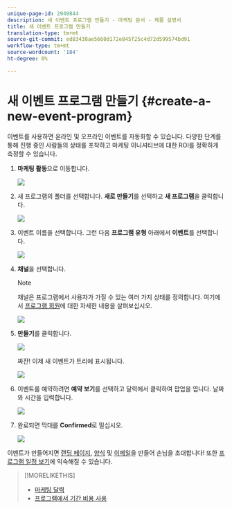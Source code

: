 ```yaml
---
unique-page-id: 2949844
description: 새 이벤트 프로그램 만들기 - 마케팅 문서 - 제품 설명서
title: 새 이벤트 프로그램 만들기
translation-type: tm+mt
source-git-commit: ed83438ae5660d172e845f25c4d72d599574bd91
workflow-type: tm+mt
source-wordcount: '184'
ht-degree: 0%

---
```



# 새 이벤트 프로그램 만들기 {#create-a-new-event-program}

이벤트를 사용하면 온라인 및 오프라인 이벤트를 자동화할 수 있습니다. 다양한 단계를 통해 진행 중인 사람들의 상태를 포착하고 마케팅 이니셔티브에 대한 ROI를 정확하게 측정할 수 있습니다.

1. **마케팅 활동**&#x200B;으로 이동합니다.

   ![](assets/ma.png)

1. 새 프로그램의 폴더를 선택합니다. **새로 만들기**&#x200B;를 선택하고 **새 프로그램**&#x200B;을 클릭합니다.

   ![](assets/image2015-2-26-14-3a24-3a30.png)

1. 이벤트 이름을 선택합니다. 그런 다음 **프로그램 유형** 아래에서 **이벤트**&#x200B;를 선택합니다.

   ![](assets/image2015-2-26-14-3a26-3a6.png)

1. **채널**&#x200B;을 선택합니다.

   >[!NOTE]
   >
   >채널은 프로그램에서 사용자가 가질 수 있는 여러 가지 상태를 정의합니다. 여기에서 [프로그램 회원](/help/marketo/product-docs/core-marketo-concepts/programs/creating-programs/understanding-program-membership.md)에 대한 자세한 내용을 살펴보십시오.

   ![](assets/image2015-2-26-14-3a29-3a3.png)

1. **만들기**&#x200B;를 클릭합니다.

   ![](assets/image2015-2-26-14-3a33-3a17.png)

   짜잔! 이제 새 이벤트가 트리에 표시됩니다.

   ![](assets/image2015-2-26-14-3a34-3a33.png)

1. 이벤트를 예약하려면 **예약 보기**&#x200B;를 선택하고 달력에서 클릭하여 팝업을 엽니다. 날짜와 시간을 입력합니다.

   ![](assets/image2016-3-25-14-3a17-3a33.png)

1. 완료되면 막대를 **Confirmed**&#x200B;로 밀십시오.

   ![](assets/image2016-3-25-14-3a18-3a13.png)

이벤트가 만들어지면 [랜딩 페이지](/help/marketo/product-docs/demand-generation/landing-pages/free-form-landing-pages/create-a-free-form-landing-page.md), [양식](/help/marketo/product-docs/demand-generation/forms/creating-a-form/create-a-form.md) 및 [이메일](/help/marketo/product-docs/email-marketing/email-programs/creating-an-email-program/create-an-email-program.md)을 만들어 손님을 초대합니다! 또한 [프로그램 일정 보기](http://docs.marketo.com/display/docs/program+schedule+view)에 익숙해질 수 있습니다.

>[!MORELIKETHIS]
>
>* [마케팅 달력](/help/marketo/product-docs/core-marketo-concepts/marketing-calendar/understanding-the-calendar/navigating-the-marketing-calendar.md)
>* [프로그램에서 기간 비용 사용](/help/marketo/product-docs/core-marketo-concepts/programs/working-with-programs/using-period-costs-in-a-program.md)


